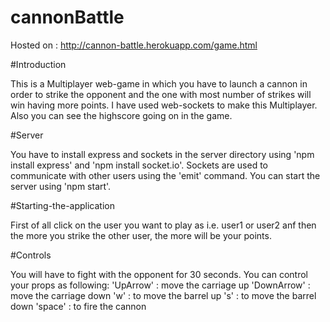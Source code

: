 # cannonBattle

Hosted on : http://cannon-battle.herokuapp.com/game.html

#Introduction

This is a Multiplayer web-game in which you have to launch a cannon in order to strike the opponent and the one with most number of strikes will win having more points.
I have used web-sockets to make this Multiplayer. Also you can see the highscore going on in the game.



#Server

You have to install express and sockets in the server directory using
'npm install express' 
and 
'npm install socket.io'.
Sockets are used to communicate with other users using the 'emit' command.
You can start the server using 'npm start'.




#Starting-the-application

First of all click on the user you want to play as i.e. user1 or user2 anf then the more you strike the other user, the more will be your points.




#Controls

You will have to fight with the opponent for 30 seconds. You can control your props as following:
'UpArrow' : move the carriage up
'DownArrow' : move the carriage down
'w' : to move the barrel up
's' : to move the barrel down
'space' : to fire the cannon
